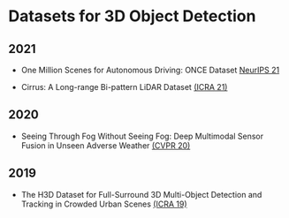 # Datasets for 3D Object Detection

## 2021

- One Million Scenes for Autonomous Driving: ONCE Dataset [NeurIPS 21](https://arxiv.org/pdf/2106.11037.pdf)

- Cirrus: A Long-range Bi-pattern LiDAR Dataset [(ICRA 21)](https://ieeexplore.ieee.org/stamp/stamp.jsp?arnumber=9561267)

## 2020

- Seeing Through Fog Without Seeing Fog: Deep Multimodal Sensor Fusion in Unseen Adverse Weather [(CVPR 20)](https://openaccess.thecvf.com/content_CVPR_2020/papers/Bijelic_Seeing_Through_Fog_Without_Seeing_Fog_Deep_Multimodal_Sensor_Fusion_CVPR_2020_paper.pdf)

## 2019

- The H3D Dataset for Full-Surround 3D Multi-Object Detection and Tracking in Crowded Urban Scenes [(ICRA 19)](https://ieeexplore.ieee.org/stamp/stamp.jsp?arnumber=8793925)